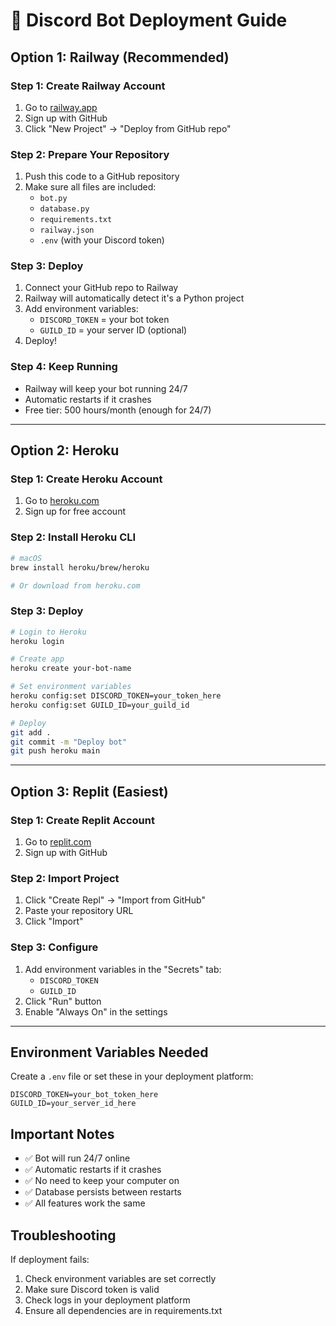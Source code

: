# 🚀 Discord Bot Deployment Guide

## Option 1: Railway (Recommended)

### Step 1: Create Railway Account
1. Go to [railway.app](https://railway.app)
2. Sign up with GitHub
3. Click "New Project" → "Deploy from GitHub repo"

### Step 2: Prepare Your Repository
1. Push this code to a GitHub repository
2. Make sure all files are included:
   - `bot.py`
   - `database.py` 
   - `requirements.txt`
   - `railway.json`
   - `.env` (with your Discord token)

### Step 3: Deploy
1. Connect your GitHub repo to Railway
2. Railway will automatically detect it's a Python project
3. Add environment variables:
   - `DISCORD_TOKEN` = your bot token
   - `GUILD_ID` = your server ID (optional)
4. Deploy!

### Step 4: Keep Running
- Railway will keep your bot running 24/7
- Automatic restarts if it crashes
- Free tier: 500 hours/month (enough for 24/7)

---

## Option 2: Heroku

### Step 1: Create Heroku Account
1. Go to [heroku.com](https://heroku.com)
2. Sign up for free account

### Step 2: Install Heroku CLI
```bash
# macOS
brew install heroku/brew/heroku

# Or download from heroku.com
```

### Step 3: Deploy
```bash
# Login to Heroku
heroku login

# Create app
heroku create your-bot-name

# Set environment variables
heroku config:set DISCORD_TOKEN=your_token_here
heroku config:set GUILD_ID=your_guild_id

# Deploy
git add .
git commit -m "Deploy bot"
git push heroku main
```

---

## Option 3: Replit (Easiest)

### Step 1: Create Replit Account
1. Go to [replit.com](https://replit.com)
2. Sign up with GitHub

### Step 2: Import Project
1. Click "Create Repl" → "Import from GitHub"
2. Paste your repository URL
3. Click "Import"

### Step 3: Configure
1. Add environment variables in the "Secrets" tab:
   - `DISCORD_TOKEN`
   - `GUILD_ID`
2. Click "Run" button
3. Enable "Always On" in the settings

---

## Environment Variables Needed

Create a `.env` file or set these in your deployment platform:

```env
DISCORD_TOKEN=your_bot_token_here
GUILD_ID=your_server_id_here
```

## Important Notes

- ✅ Bot will run 24/7 online
- ✅ Automatic restarts if it crashes  
- ✅ No need to keep your computer on
- ✅ Database persists between restarts
- ✅ All features work the same

## Troubleshooting

If deployment fails:
1. Check environment variables are set correctly
2. Make sure Discord token is valid
3. Check logs in your deployment platform
4. Ensure all dependencies are in requirements.txt
